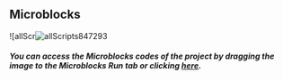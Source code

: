 ## Microblocks

![allScr![allScripts847293](https://user-images.githubusercontent.com/112697142/195074819-38b438ef-300a-414f-b653-9206e6a7f616.png)


##### You can access the Microblocks codes of the project by dragging the image to the Microblocks Run tab or clicking [here](https://microblocks.fun/run/microblocks.html#scripts=GP%20Scripts%0Adepends%20%27Distance%27%20%27Servo%27%0A%0Ascript%20460%2092%20%7B%0AwhenStarted%0AsetServoAngle%2022%20-30%0A%7D%0A%0Ascript%20466%20185%20%7B%0AwhenCondition%20%28%28%27distance%20%28cm%29%27%2015%2014%29%20%3C%204%29%0AwaitMillis%202000%0AsetServoAngle%2022%2060%0AwaitMillis%20300%0AsetServoAngle%2022%20-30%0A%7D%0A%0A "here").
